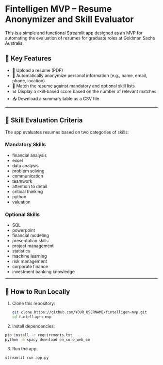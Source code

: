 # Fintelligen MVP – Resume Anonymizer and Skill Evaluator

This is a simple and functional Streamlit app designed as an MVP for automating the evaluation of resumes for graduate roles at Goldman Sachs Australia.

## 💼 Key Features

- 📄 Upload a resume (PDF)
- 🧼 Automatically anonymize personal information (e.g., name, email, phone, location)
- 🎯 Match the resume against mandatory and optional skill lists
- 📊 Display a skill-based score based on the number of relevant matches
- 📥 Download a summary table as a CSV file

---

## 🧠 Skill Evaluation Criteria

The app evaluates resumes based on two categories of skills:

### Mandatory Skills
- financial analysis
- excel
- data analysis
- problem solving
- communication
- teamwork
- attention to detail
- critical thinking
- python
- valuation

### Optional Skills
- SQL
- powerpoint
- financial modeling
- presentation skills
- project management
- statistics
- machine learning
- risk management
- corporate finance
- investment banking knowledge

---

## 🚀 How to Run Locally

1. Clone this repository:

   ```bash
   git clone https://github.com/YOUR_USERNAME/fintelligen-mvp.git
   cd fintelligen-mvp


2. Install dependencies:

```bash
pip install -r requirements.txt
python -m spacy download en_core_web_sm
```

3. Run the app:

```bash
streamlit run app.py
```
